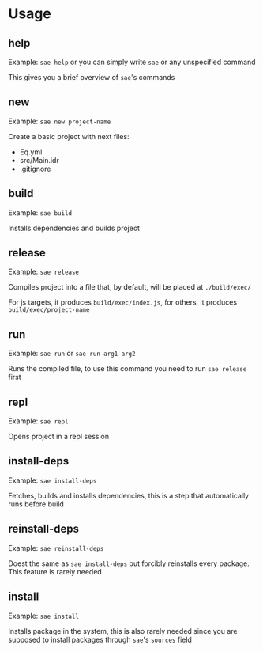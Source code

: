# Usage

## help

Example: `sae help` or you can simply write `sae` or any unspecified command

This gives you a brief overview of `sae`'s commands

## new

Example: `sae new project-name`

Create a basic project with next files:

* Eq.yml
* src/Main.idr
* .gitignore

## build

Example: `sae build`

Installs dependencies and builds project

## release

Example: `sae release`

Compiles project into a file that, by default, will be placed at `./build/exec/`

For js targets, it produces `build/exec/index.js`, for others, it produces `build/exec/project-name` 

## run

Example: `sae run` or `sae run arg1 arg2`

Runs the compiled file, to use this command you need to run `sae release` first

## repl

Example: `sae repl`

Opens project in a repl session

## install-deps

Example: `sae install-deps`

Fetches, builds and installs dependencies, this is a step that automatically runs before build

## reinstall-deps

Example: `sae reinstall-deps`

Doest the same as `sae install-deps` but forcibly reinstalls every package. This feature is rarely needed

## install

Example: `sae install`

Installs package in the system, this is also rarely needed since you are supposed to install packages through `sae`'s `sources` field
